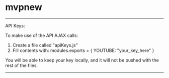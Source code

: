 # mvpnew
------------------------------------------------------------------------------------------------------------------
API Keys:

To make use of the API AJAX calls:
1. Create a file called "apiKeys.js"
2. Fill contents with:
modules.exports = {
    YOUTUBE: "your_key_here"
}

You will be able to keep your key locally, and it will not be pushed with the rest of the files.

------------------------------------------------------------------------------------------------------------------